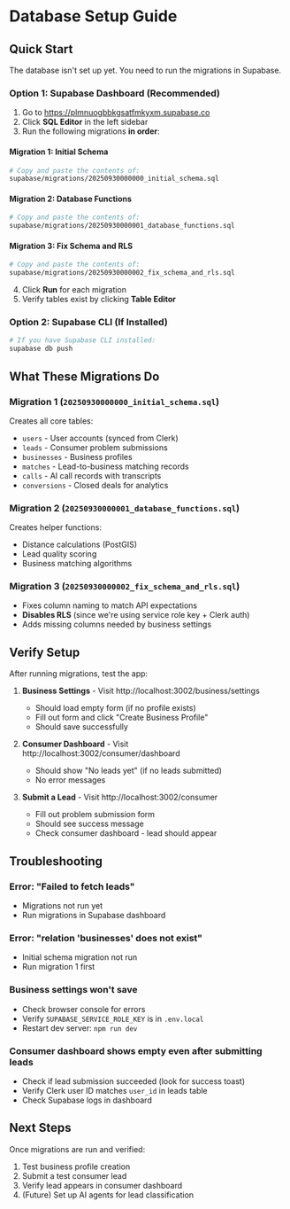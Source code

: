 # Database Setup Guide

## Quick Start

The database isn't set up yet. You need to run the migrations in Supabase.

### Option 1: Supabase Dashboard (Recommended)

1. Go to https://plmnuogbbkgsatfmkyxm.supabase.co
2. Click **SQL Editor** in the left sidebar
3. Run the following migrations **in order**:

#### Migration 1: Initial Schema
```bash
# Copy and paste the contents of:
supabase/migrations/20250930000000_initial_schema.sql
```

#### Migration 2: Database Functions
```bash
# Copy and paste the contents of:
supabase/migrations/20250930000001_database_functions.sql
```

#### Migration 3: Fix Schema and RLS
```bash
# Copy and paste the contents of:
supabase/migrations/20250930000002_fix_schema_and_rls.sql
```

4. Click **Run** for each migration
5. Verify tables exist by clicking **Table Editor**

### Option 2: Supabase CLI (If Installed)

```bash
# If you have Supabase CLI installed:
supabase db push
```

## What These Migrations Do

### Migration 1 (`20250930000000_initial_schema.sql`)
Creates all core tables:
- `users` - User accounts (synced from Clerk)
- `leads` - Consumer problem submissions
- `businesses` - Business profiles
- `matches` - Lead-to-business matching records
- `calls` - AI call records with transcripts
- `conversions` - Closed deals for analytics

### Migration 2 (`20250930000001_database_functions.sql`)
Creates helper functions:
- Distance calculations (PostGIS)
- Lead quality scoring
- Business matching algorithms

### Migration 3 (`20250930000002_fix_schema_and_rls.sql`)
- Fixes column naming to match API expectations
- **Disables RLS** (since we're using service role key + Clerk auth)
- Adds missing columns needed by business settings

## Verify Setup

After running migrations, test the app:

1. **Business Settings** - Visit http://localhost:3002/business/settings
   - Should load empty form (if no profile exists)
   - Fill out form and click "Create Business Profile"
   - Should save successfully

2. **Consumer Dashboard** - Visit http://localhost:3002/consumer/dashboard
   - Should show "No leads yet" (if no leads submitted)
   - No error messages

3. **Submit a Lead** - Visit http://localhost:3002/consumer
   - Fill out problem submission form
   - Should see success message
   - Check consumer dashboard - lead should appear

## Troubleshooting

### Error: "Failed to fetch leads"
- Migrations not run yet
- Run migrations in Supabase dashboard

### Error: "relation 'businesses' does not exist"
- Initial schema migration not run
- Run migration 1 first

### Business settings won't save
- Check browser console for errors
- Verify `SUPABASE_SERVICE_ROLE_KEY` is in `.env.local`
- Restart dev server: `npm run dev`

### Consumer dashboard shows empty even after submitting leads
- Check if lead submission succeeded (look for success toast)
- Verify Clerk user ID matches `user_id` in leads table
- Check Supabase logs in dashboard

## Next Steps

Once migrations are run and verified:
1. Test business profile creation
2. Submit a test consumer lead
3. Verify lead appears in consumer dashboard
4. (Future) Set up AI agents for lead classification
